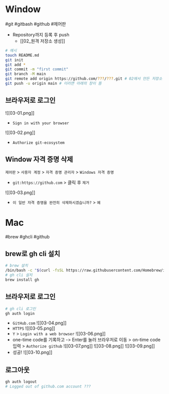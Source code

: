 # Window
#git #gitbash #github  #제어판 

* Repository까지 등록 후 push
	* [[02_원격 저장소 생성]]

```sh
# 예시
touch README.md
git init
git add *
git commit -m "first commit"
git branch -M main
git remote add origin https://github.com/???/???.git # 02에서 만든 저장소
git push -u origin main # 이러면 아래의 창이 뜸
```

## 브라우저로 로그인

![[03-01.png]]
* `Sign in with your browser`

![[03-02.png]]
* `Authorize git-ecosystem`

## Window 자격 증명 삭제

`제어판` > `사용자 계정` > `자격 증명 관리자` > `Windows 자격 증명`
* `git:https://github.com` > 클릭 후 `제거`

![[03-03.png]]
* `이 일반 자격 증명을 완전히 삭제하시겠습니까?` > `예`

# Mac
#brew #ghcli #github 
## brew로 gh cli 설치
```sh
# brew 설치
/bin/bash -c "$(curl -fsSL https://raw.githubusercontent.com/Homebrew/install/HEAD/install.sh)"
# gh cli 설치
brew install gh
```

## 브라우저로 로그인
```sh
# gh cli 로그인
gh auth login
```
* `GitHub.com`
	![[03-04.png]]
* `HTTPS`
	![[03-05.png]]
* `Y` > `Login with a web browser`
	![[03-06.png]]
* one-time code를 기록하고 -> Enter를 눌러 브라우저로 이동 > on-time code 입력 > `Authorize github`
	![[03-07.png]]
	![[03-08.png]]
	![[03-09.png]]
* 성공!
	![[03-10.png]]

## 로그아웃
```sh
gh auth logout
# Logged out of github.com account ???
```